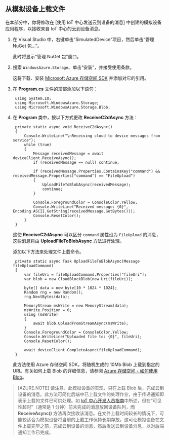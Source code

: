 ## 从模拟设备上载文件

在本部分中，你将修改在 [使用 IoT 中心发送云到设备的消息] 中创建的模拟设备应用程序，以接收来自 IoT 中心的云到设备消息。

1. 在 Visual Studio 中，右键单击“SimulatedDevice”项目，然后单击“管理 NuGet 包...”。 

    此时将显示“管理 NuGet 包”窗口。

2. 搜索 `WindowsAzure.Storage`、单击“安装”，并接受使用条款。

    这将下载、安装 [Microsoft Azure 存储空间 SDK](https://www.nuget.org/packages/WindowsAzure.Storage/) 并添加对它的引用。

3. 在 **Program.cs** 文件的顶部添加以下语句：

        using System.IO;
        using Microsoft.WindowsAzure.Storage;
        using Microsoft.WindowsAzure.Storage.Blob;

4. 在 **Program** 类中，按以下方式更改 **ReceiveC2dAsync** 方法：
         
        private static async void ReceiveC2dAsync()
        {
            Console.WriteLine("\nReceiving cloud to device messages from service");
            while (true)
            {
                Message receivedMessage = await deviceClient.ReceiveAsync();
                if (receivedMessage == null) continue;

                if (receivedMessage.Properties.ContainsKey("command") && receivedMessage.Properties["command"] == "FileUpload")
                {
                    UploadFileToBlobAsync(receivedMessage);
                    continue;
                }

                Console.ForegroundColor = ConsoleColor.Yellow;
                Console.WriteLine("Received message: {0}", Encoding.ASCII.GetString(receivedMessage.GetBytes()));
                Console.ResetColor();
            }
        }

    这使 **ReceiveC2dAsync** 可以区分 `command` 属性设为 `FileUpload` 的消息，这些消息将由 **UploadFileToBlobAsync** 方法进行处理。

    添加以下方法来处理文件上载命令。
   
        private static async Task UploadFileToBlobAsync(Message fileUploadCommand)
        {
            var fileUri = fileUploadCommand.Properties["fileUri"];
            var blob = new CloudBlockBlob(new Uri(fileUri));

            byte[] data = new byte[10 * 1024 * 1024];
            Random rng = new Random();
            rng.NextBytes(data);

            MemoryStream msWrite = new MemoryStream(data);
            msWrite.Position = 0;
            using (msWrite)
            {
                await blob.UploadFromStreamAsync(msWrite);
            }
            Console.ForegroundColor = ConsoleColor.Yellow;
            Console.WriteLine("Uploaded file to: {0}", fileUri);
            Console.ResetColor();

            await deviceClient.CompleteAsync(fileUploadCommand);
        }

    此方法使用 Azure 存储空间 SDK，将随机生成的 10Mb Blob 上载到指定的 URI。有关如何上载 Blob 的详细信息，请参阅 [Azure 存储空间 - 如何使用 Blob]。

> [AZURE.NOTE] 请注意，此模拟设备的实现，只在上载 Blob 后，完成云到设备的消息。此方法可简化后端中已上载文件的处理作业，由于传递通知即表示上载的文件已可供处理。如 [IoT 中心开发人员指南][IoT Hub Developer Guide - C2D]中所述，但在“可见性超时”（通常是 1 分钟）前未完成的消息放回设备队列，而 **ReceiveAsync()** 方法再次接收该消息。在文件上载时间较长的情况下，可能较适合为模拟设备将当前的上载工作保持长期存放。这可让模拟设备在文件上载完毕之前，完成云到设备的消息，然后发送云到设备消息，以对后端通知工作已完成。

<!-- Links -->
[IoT Hub Developer Guide - C2D]: /documentation/articles/iot-hub-devguide/#c2d
[Azure 存储空间 - 如何使用 Blob]: /documentation/articles/storage-dotnet-how-to-use-blobs/#upload-a-blob-into-a-container

<!-- Images -->

<!---HONumber=Mooncake_0321_2016-->